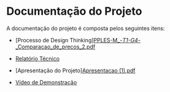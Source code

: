 # Documentação do Projeto

A documentação do projeto é composta pelos seguintes itens: 
 - [Processo de Design Thinking][PPLES-M_-_T1-G4_-_Comparacao_de_precos_2.pdf](https://github.com/ICEI-PUC-Minas-PPLES-TI/plf-es-2022-1-ti1-7924100-t1-g4-comparacao-de-preco-2/files/8550398/PPLES-M_-_T1-G4_-_Comparacao_de_precos_2.pdf)

 - [Relatório Técnico](relatorio/Relatorio%20Tecnico%20-%20TEMPLATE.md)
 - [Apresentação do Projeto][Apresentacao (1).pdf](https://github.com/ICEI-PUC-Minas-PPLES-TI/plf-es-2022-1-ti1-7924100-t1-g4-comparacao-de-preco-2/files/8550395/Apresentacao.1.pdf)

 - [Vídeo de Demonstração](https://youtube.com)

